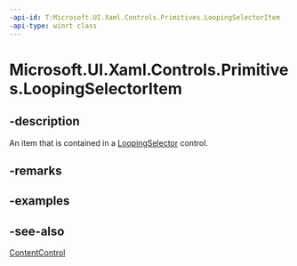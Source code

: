 ```yaml
---
-api-id: T:Microsoft.UI.Xaml.Controls.Primitives.LoopingSelectorItem
-api-type: winrt class
---
```


<!-- Class syntax.
public class LoopingSelectorItem : Windows.UI.Xaml.Controls.ContentControl, Windows.UI.Xaml.Controls.Primitives.ILoopingSelectorItem
-->

# Microsoft.UI.Xaml.Controls.Primitives.LoopingSelectorItem

## -description
An item that is contained in a [LoopingSelector](loopingselector.md) control.

## -remarks

<!--No XAML syntax for this class. Can't be used as a XAML element because there is no public constructor. Properties of the class can be set indirectly though, because it is a Control and therefore has an implicit style via the key "primitives:LoopingSelectorItem" in generic.xaml.-->

## -examples

## -see-also
[ContentControl](../microsoft.ui.xaml.controls/contentcontrol.md)
